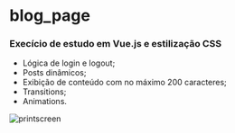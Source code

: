 # blog_page
### Execício de estudo em Vue.js e estilização CSS
- Lógica de login e logout;
- Posts dinâmicos;
- Exibição de conteúdo com no máximo 200 caracteres;
- Transitions;
- Animations.

![printscreen](https://user-images.githubusercontent.com/52714788/93405725-318d8e00-f864-11ea-9e27-0d37e39e73fa.png)
